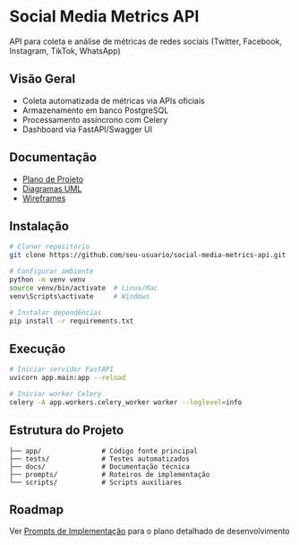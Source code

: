# Social Media Metrics API

API para coleta e análise de métricas de redes sociais (Twitter, Facebook, Instagram, TikTok, WhatsApp)

## Visão Geral
- Coleta automatizada de métricas via APIs oficiais
- Armazenamento em banco PostgreSQL
- Processamento assíncrono com Celery
- Dashboard via FastAPI/Swagger UI

## Documentação
- [Plano de Projeto](docs/1.%20Plano%20de%20Projeto%20para%20Aplica%C3%A7%C3%A3o%20de%20Coleta%20de%20M%C3%A9tricas%20de%20Redes%20Sociais.md)
- [Diagramas UML](docs/UML%20de%20Fluxo%20e%20ER%20de%20Banco.md)
- [Wireframes](docs/Wireframes%20e%20Documenta%C3%A7%C3%A3o%20Swagger.md)

## Instalação
```bash
# Clonar repositório
git clone https://github.com/seu-usuario/social-media-metrics-api.git

# Configurar ambiente
python -m venv venv
source venv/bin/activate  # Linux/Mac
venv\Scripts\activate     # Windows

# Instalar dependências
pip install -r requirements.txt
```

## Execução
```bash
# Iniciar servidor FastAPI
uvicorn app.main:app --reload

# Iniciar worker Celery
celery -A app.workers.celery_worker worker --loglevel=info
```

## Estrutura do Projeto
```
├── app/               # Código fonte principal
├── tests/             # Testes automatizados
├── docs/              # Documentação técnica
├── prompts/           # Roteiros de implementação
└── scripts/           # Scripts auxiliares
```

## Roadmap
Ver [Prompts de Implementação](prompts/roocode/) para o plano detalhado de desenvolvimento